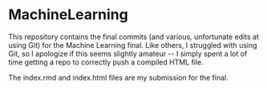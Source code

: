 # MachineLearning

This repository contains the final commits (and various, unfortunate edits at using Git) for the Machine Learning final. Like others, I struggled with using Git, so I apologize if this seems slightly amateur -- I simply spent a lot of time getting a repo to correctly push a compiled HTML file. 

The index.rmd and index.html files are my submission for the final. 
